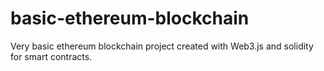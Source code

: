 # basic-ethereum-blockchain

Very basic ethereum blockchain project created with Web3.js and solidity for smart contracts.
